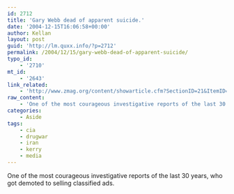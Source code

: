 ```yaml
---
id: 2712
title: 'Gary Webb dead of apparent suicide.'
date: '2004-12-15T16:06:58+00:00'
author: Kellan
layout: post
guid: 'http://lm.quxx.info/?p=2712'
permalink: /2004/12/15/gary-webb-dead-of-apparent-suicide/
typo_id:
    - '2710'
mt_id:
    - '2643'
link_related:
    - 'http://www.zmag.org/content/showarticle.cfm?SectionID=21&ItemID=6863'
raw_content:
    - 'One of the most courageous investigative reports of the last 30 years, who got demoted to selling classified ads.'
categories:
    - Aside
tags:
    - cia
    - drugwar
    - iran
    - kerry
    - media
---
```


One of the most courageous investigative reports of the last 30 years, who got demoted to selling classified ads.